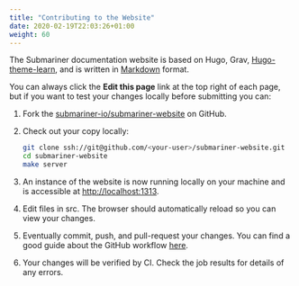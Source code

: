 ```yaml
---
title: "Contributing to the Website"
date: 2020-02-19T22:03:26+01:00
weight: 60
---
```


The Submariner documentation website is based on Hugo, Grav,
[Hugo-theme-learn](https://themes.gohugo.io/theme/hugo-theme-learn/en/cont/pages/), and is written in
[Markdown](https://www.markdownguide.org/getting-started/) format.

You can always click the **Edit this page** link at the top right of each page, but if you want to test your changes locally before
submitting you can:

1. Fork the [submariner-io/submariner-website](https://github.com/submariner-io/submariner-website/fork) on GitHub.
2. Check out your copy locally:

    ```bash
    git clone ssh://git@github.com/<your-user>/submariner-website.git
    cd submariner-website
    make server
    ```

3. An instance of the website is now running locally on your machine and is accessible at <http://localhost:1313>.
4. Edit files in src. The browser should automatically reload so you can view your changes.
5. Eventually commit, push, and pull-request your changes. You can find a good guide about the GitHub workflow
   [here](https://git-scm.com/book/en/v2/GitHub-Contributing-to-a-Project).
6. Your changes will be verified by CI. Check the job results for details of any errors.
